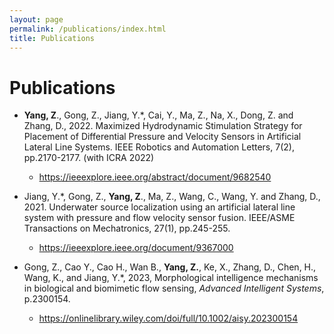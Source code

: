 ```yaml
---
layout: page
permalink: /publications/index.html
title: Publications
---
```


# Publications

- **Yang, Z**., Gong, Z., Jiang, Y.*, Cai, Y., Ma, Z., Na, X., Dong, Z. and Zhang, D., 2022. Maximized Hydrodynamic Stimulation Strategy for Placement of Differential Pressure and Velocity Sensors in Artificial Lateral Line Systems. IEEE Robotics and Automation Letters, 7(2), pp.2170-2177.  (with ICRA 2022)
  - https://ieeexplore.ieee.org/abstract/document/9682540

- Jiang, Y.*, Gong, Z., **Yang, Z**., Ma, Z., Wang, C., Wang, Y. and Zhang, D., 2021. Underwater source localization using an artificial lateral line system with pressure and flow velocity sensor fusion. IEEE/ASME Transactions on Mechatronics, 27(1), pp.245-255.
  - https://ieeexplore.ieee.org/document/9367000


- Gong, Z., Cao Y., Cao H., Wan B., **Yang, Z.**, Ke, X., Zhang, D., Chen, H., Wang, K., and Jiang, Y.*, 2023, Morphological intelligence mechanisms in biological and biomimetic flow sensing, *Advanced Intelligent Systems*, p.2300154.
  - https://onlinelibrary.wiley.com/doi/full/10.1002/aisy.202300154
